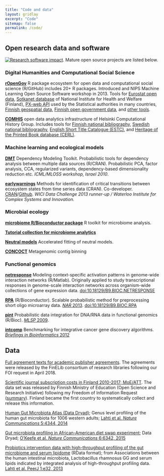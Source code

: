 ```yaml
---
title: "Code and data"
layout: gridlay
excerpt: "Code"
sitemap: false
permalink: /code/
---
```




Open research data and software
----------------------------------

[![Research software impact](http://depsy.org/api/person/333684/badge.svg)](http://depsy.org/person/333684). Mature open source projects are listed below. 



### Digital Humanities and Computational Social Science


**[rOpenGov](http://ropengov.github.io)** R package ecosystem for open data and computational social science (R/GitHub) includes 20+ R packages. Introduced and NIPS Machine Learning Open Source Software workshop in 2013. Tools for [Eurostat open data](http://ropengov.github.io/eurostat), [Sotkanet database](http://github.com/ropengov/sotkanet) of National Institute for Health and Welfare (Finland), [PX-web API](http://ropengov.github.io/pxweb) used by the Statistical authorities in many countries, [Finnish geospatial data](http://github.com/ropengov/gisfin), [Finnish open government data](http://github.com/ropengov/sorvi), and [other tools](http://ropengov.github.io/projects/).  

**[COMHIS](http://helsinki.fi/computational-history)** open data analytics infrastructure of Helsinki Computational History Group. Includes tools for [Finnish national bibliography](http://github.com/COMHIS/fennica), [Swedish national bibliography](http://github.com/COMHIS/kungliga), [English Short Title Catalogue (ESTC)](http://github.com/COMHIS/estc), and [Heritage of the Printed Book database (CERL)](http://github.com/COMHIS/cerl). 

<!--**[Datavaalit](http://www.datavaalit.fi)** Parliamentary monitoring infrastructure for Finnish election and parliamentary data. Funded by Sitra 2012-2013. Double-winner of Apps4Finland 2012.-->


### Machine learning and ecological models

**[DMT](http://dmt.r-forge.r-project.org)** Dependency Modeling Toolkit. Probabilistic tools for dependency analysis between multiple data sources (R/CRAN). Probabilistic PCA, factor analysis, CCA, regularized variants, dependency-based dimensionality reduction etc. _ICML/MLOSS workshop, Israel 2010_.

**[earlywarnings](http://www.early-warning-signals.org/)** Methods for identification of critical transitions between ecosystem states from time series data (CRAN). Co-developer. [CRAN](http://cran.r-project.org/web/packages/earlywarnings/index.html)/[Github](https://github.com/earlywarningtoolbox/earlywarnings-R/tree/master/earlywarnings). _WICI Data Challenge 2013 runner-up / Waterloo Institute for Complex Systems and Innovation._


### Microbial ecology 

**[microbiome R/Bioconductor package](https://bioconductor.org/packages/devel/bioc/html/microbiome.html)** R toolkit for microbiome analysis.  

**[Tutorial collection for microbiome analytics](https://microbiome.github.io/microbiome)**  

**[Neutral models](https://github.com/microbiome/NMGS)** Accelerated fitting of neutral models.  

**[CONCOCT](https://github.com/BinPro/CONCOCT)**  Metagenomic contig binning


### Functional genomics

**[netresponse](http://bioconductor.org/packages/release/bioc/html/netresponse.html)** Modeling context-specific activation patterns in genome-wide interaction networks (R/Matlab). Originally applied to study transcriptional responses in genome-scale interaction networks across organism-wide collections of gene expression data. [doi:10.18129/B9.BIOC.NETRESPONSE](https://doi.org/10.18129/B9.BIOC.NETRESPONSE)

**[RPA](http://bioconductor.org/packages/release/bioc/html/RPA.html)** (R/Bioconductor). Scalable probabilistic method for preprocessing short oligo microarray data. [_NAR_ 2013](http://nar.oxfordjournals.org/content/early/2013/04/05/nar.gkt229.abstract). [doi:10.18129/B9.BIOC.RPA](https://doi.org/10.18129/B9.BIOC.RPA)

**[pint](http://bioconductor.org/packages/release/bioc/html/pint.html)** Probabilistic data integration for DNA/RNA data in functional genomics
(R/Bioc). [_MLSP_ 2009](http://arxiv.org/abs/1101.5919).

**[intcomp](http://intcomp.r-forge.r-project.org)** Benchmarking for integrative cancer gene discovery algorithms. [_Briefings in Bioinformatics_ 2012](http://bib.oxfordjournals.org/content/early/2012/03/21/bib.bbs005.abstract)





Data
-----

[Full agreement texts for academic publisher agreements](http://finelib.fi/negotiations/negotiations/). The agreements were released by the FinELib consortium of research libraries following our FOI request in April 2018.

[Scientific journal subscription costs in Finland 2010-2017; MoE/ATT](http://ropengov.github.io/r/2018/12/05/FOI/). The data set was released by Finnish Ministry of Education (Open Science and Research Initiative) following my Freedom of Information Request ([summary](http://ropengov.github.io/r/2016/06/10/FOI/)). Finland became the first country to systematically collect and release this information.

[Human Gut Microbiota Atlas (Data Dryad)](http://doi.org/10.5061/dryad.pk75d); Genus level profiling of the human gut microbiota for 1006 western adults; [Lahti et al. _Nature Communications_ 5:4344, 2014](http://www.nature.com/ncomms/2014/140708/ncomms5344/full/ncomms5344.html)

[Gut microbiota profiling in African-American diet swap experiment](http://dx.doi.org/10.5061/dryad.1mn1n); Data Dryad; [O’Keefe et al. _Nature Communications_ 6:6342, 2015](http://www.nature.com/ncomms/2015/150428/ncomms7342/full/ncomms7342.html)

[Probiotics intervention data with high-throughput profiling of the gut microbiome and serum lipidome](https://github.com/microbiome/microbiome/blob/master/data/peerj32.rda) (RData format); from Associations between the human intestinal microbiota, Lactobacillus rhamnosus GG and serum lipids indicated by integrated analysis of high-throughput profiling data. [Lahti et al. PeerJ 1:e32, 2013](http://dx.doi.org/10.7717/peerj.32) 

<!--<center><a href="http://opendefinition.org/"><img alt="This material is Open Knowledge" border="0" src="http://m.okfn.org/images/ok_buttons/ok_80x15_blue.png"/></a></center>-->

